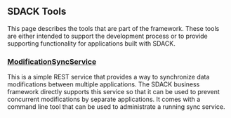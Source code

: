 ## SDACK Tools

This page describes the tools that are part of the framework. These tools are either intended to support the development process or to provide supporting functionality for applications built with SDACK.

### [ModificationSyncService](/ModificationSyncService)

This is a simple REST service that provides a way to synchronize data modifications between multiple applications. The SDACK business framework directly supports this service so that it can be used to prevent concurrent modifications by separate applications. It comes with a command line tool that can be used to administrate a running sync service.

